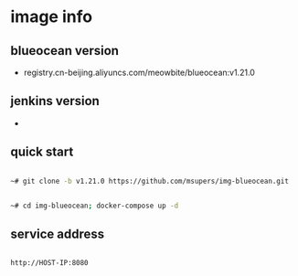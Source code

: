 # image info

## blueocean version

- registry.cn-beijing.aliyuncs.com/meowbite/blueocean:v1.21.0

## jenkins version

- 

## quick start 

```bash

~# git clone -b v1.21.0 https://github.com/msupers/img-blueocean.git


~# cd img-blueocean; docker-compose up -d 

``` 

## service address

```bash

http://HOST-IP:8080

```
